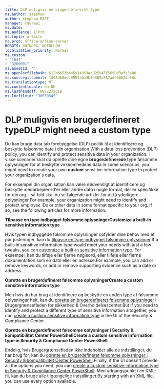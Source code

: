 ```yaml
---
title: DLP muligvis en brugerdefineret type
ms.author: stephow
author: stephow-MSFT
manager: laurawi
ms.date: ''
ms.audience: ITPro
ms.topic: article
ms.prod: office-online-server
ROBOTS: NOINDEX, NOFOLLOW
localization_priority: Normal
ms.custom:
- "1647"
- "3200001"
ms.assetid: ''
ms.openlocfilehash: 612b6652b445914063ac825847f5698d3afc3a00
ms.sourcegitcommit: 1d98db8acb9959aba3b5e308a567ade6b62da56c
ms.translationtype: MT
ms.contentlocale: da-DK
ms.lasthandoff: 08/22/2019
ms.locfileid: "36530345"
---
```

# <a name="dlp-might-need-a-custom-type"></a><span data-ttu-id="f76a2-102">DLP muligvis en brugerdefineret type</span><span class="sxs-lookup"><span data-stu-id="f76a2-102">DLP might need a custom type</span></span>

<span data-ttu-id="f76a2-103">Du kan bruge data tab forebyggelse (DLP) politik til at identificere og beskytte følsomme data i din organisation.</span><span class="sxs-lookup"><span data-stu-id="f76a2-103">With a data loss prevention (DLP) policy, you can identify and protect sensitive data in your organization.</span></span> <span data-ttu-id="f76a2-104">I visse scenarier skal du oprette dine egne **brugerdefinerede** type følsomme oplysninger for at beskytte virksomhedens data.</span><span class="sxs-lookup"><span data-stu-id="f76a2-104">In some scenarios, you might need to create your own **custom** sensitive information type to protect your organization's data.</span></span>

<span data-ttu-id="f76a2-105">For eksempel din organisation kan være nødvendigt at identificere og beskytte medarbejder-id'er eller andre data i nogle format, der er specifikke for din org. I så fald skal du se følgende artikler for at få yderligere oplysninger.</span><span class="sxs-lookup"><span data-stu-id="f76a2-105">For example, your organization might need to identify and protect employee IDs or other data in some format specific to your org. If so, see the following articles for more information.</span></span>
  
 <span data-ttu-id="f76a2-106">**Tilpasse en type indbygget følsomme oplysninger**</span><span class="sxs-lookup"><span data-stu-id="f76a2-106">**Customize a built-in sensitive information type**</span></span>
  
<span data-ttu-id="f76a2-107">Hvis typen indbyggede følsomme oplysninger opfylder dine behov med et par justeringer, kan du [tilpasse en type indbygget følsomme oplysninger](https://docs.microsoft.com/office365/securitycompliance/customize-a-built-in-sensitive-information-type).</span><span class="sxs-lookup"><span data-stu-id="f76a2-107">If a built-in sensitive information type would meet your needs with just a few tweaks, you can [customize a built-in sensitive information type](https://docs.microsoft.com/office365/securitycompliance/customize-a-built-in-sensitive-information-type).</span></span> <span data-ttu-id="f76a2-108">For eksempel, kan du tilføje eller fjerne nøgleord, eller tilføje eller fjerne dokumentation som en dato eller en adresse.</span><span class="sxs-lookup"><span data-stu-id="f76a2-108">For example, you can add or remove keywords, or add or remove supporting evidence such as a date or address.</span></span>
  
 <span data-ttu-id="f76a2-109">**Oprette en brugerdefineret følsomme oplysninger**</span><span class="sxs-lookup"><span data-stu-id="f76a2-109">**Create a custom sensitive information type**</span></span>
  
<span data-ttu-id="f76a2-110">Men hvis du har brug at identificere og beskytte en anden type af følsomme oplysninger helt, kan du [oprette en brugerdefineret følsomme oplysninger](https://docs.microsoft.com/office365/securitycompliance/create-a-custom-sensitive-information-type) i Brugergrænsefladen for sikkerhed & Overholdelsescenter.</span><span class="sxs-lookup"><span data-stu-id="f76a2-110">But if you need to identify and protect a different type of sensitive information altogether, you can [create a custom sensitive information type](https://docs.microsoft.com/office365/securitycompliance/create-a-custom-sensitive-information-type) in the UI of the Security & Compliance Center.</span></span>
  
<span data-ttu-id="f76a2-111">**Oprette en brugerdefineret følsomme oplysninger i Security & kompatibilitet Center PowerShell**</span><span class="sxs-lookup"><span data-stu-id="f76a2-111">**Create a custom sensitive information type in Security & Compliance Center PowerShell**</span></span>

<span data-ttu-id="f76a2-112">Endelig, hvis Brugergrænsefladen ikke indeholder alle de indstillinger, du har brug for, kan du [oprette en brugerdefineret følsomme oplysninger i Security & kompatibilitet Center PowerShell](https://docs.microsoft.com/office365/securitycompliance/create-a-custom-sensitive-information-type-in-scc-powershell).</span><span class="sxs-lookup"><span data-stu-id="f76a2-112">Finally, if the UI doesn't provide all the options you need, you can [create a custom sensitive information type in Security & Compliance Center PowerShell](https://docs.microsoft.com/office365/securitycompliance/create-a-custom-sensitive-information-type-in-scc-powershell).</span></span> <span data-ttu-id="f76a2-113">Med udgangspunkt i en XML-fil, kan du bruge alle tilgængelige indstillinger.</span><span class="sxs-lookup"><span data-stu-id="f76a2-113">By starting with an XML file, you can use every option available.</span></span>
